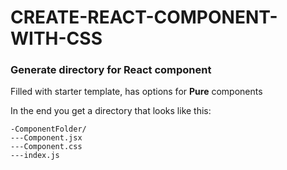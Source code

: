# CREATE-REACT-COMPONENT-WITH-CSS

### Generate directory for React component

Filled with starter template, has options for **Pure**  components

In the end you get a directory that looks like this:

```
-ComponentFolder/
---Component.jsx
---Component.css
---index.js
```
